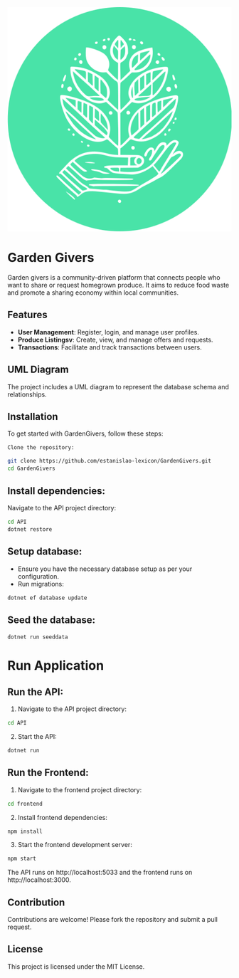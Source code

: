 <p align="center">
  <img src="./frontend/src/Components/Hero/logo512.png" alt="Garden giver circel logo"/>
</p >

# Garden Givers

Garden givers is a community-driven platform that connects people who want to share or request homegrown produce. It aims to reduce food waste and promote a sharing economy within local communities.

## Features

- **User Management**: Register, login, and manage user profiles.
- **Produce Listingsv**: Create, view, and manage offers and requests.
- **Transactions**: Facilitate and track transactions between users.

## UML Diagram

The project includes a UML diagram to represent the database schema and relationships.


## Installation

To get started with GardenGivers, follow these steps:

    Clone the repository:
```bash
git clone https://github.com/estanislao-lexicon/GardenGivers.git
cd GardenGivers
```

## Install dependencies:
Navigate to the API project directory:
```bash
cd API
dotnet restore
```

## Setup database:

- Ensure you have the necessary database setup as per your configuration.
- Run migrations:

```bash
dotnet ef database update
```

## Seed the database:

```bash
dotnet run seeddata
```


# Run Application


## Run the API:

  1. Navigate to the API project directory:
```bash
cd API
```

2. Start the API:
```bash
dotnet run
```

## Run the Frontend:

1. Navigate to the frontend project directory:
```bash
cd frontend
```
2. Install frontend dependencies:
```bash
npm install
```
3. Start the frontend development server:
```bash
npm start
```
The API runs on http://localhost:5033 and the frontend runs on http://localhost:3000.

## Contribution

Contributions are welcome! Please fork the repository and submit a pull request.

## License

This project is licensed under the MIT License.